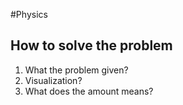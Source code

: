 #Physics 
## How to solve the problem
1. What the problem given?
2. Visualization?
3. What does the amount means?

